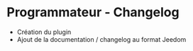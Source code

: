 Programmateur - Changelog
===

- Création du plugin
- Ajout de la documentation / changelog au format Jeedom
